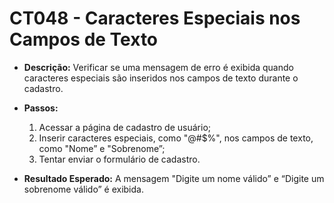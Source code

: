 # CT048 - Caracteres Especiais nos Campos de Texto

- **Descrição:** Verificar se uma mensagem de erro é exibida quando caracteres especiais são inseridos nos campos de texto durante o cadastro.
- **Passos:**
    1. Acessar a página de cadastro de usuário;
    2. Inserir caracteres especiais, como "@#$%", nos campos de texto, como "Nome” e "Sobrenome”;
    3. Tentar enviar o formulário de cadastro.
    
- **Resultado Esperado:** A mensagem "Digite um nome válido” e “Digite um sobrenome válido” é exibida.
